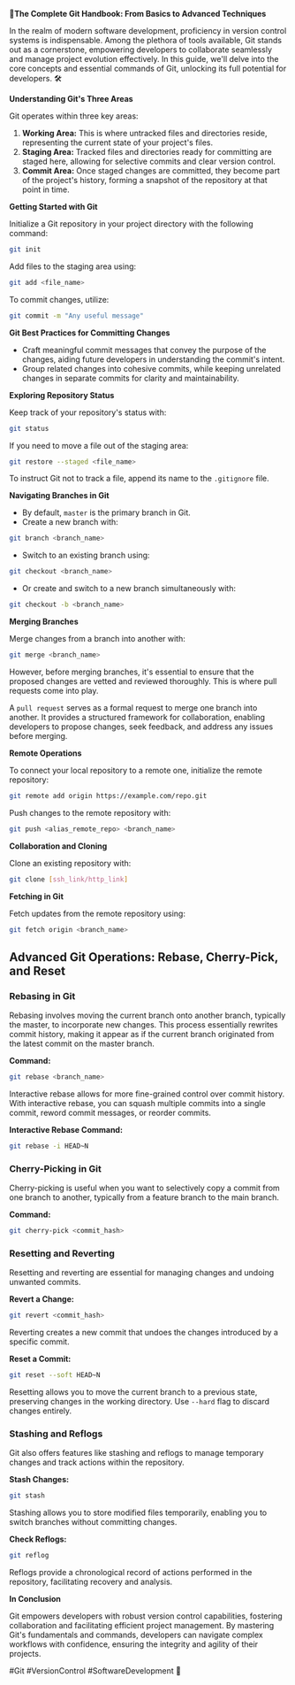 **📒The Complete Git Handbook: From Basics to Advanced Techniques**

In the realm of modern software development, proficiency in version control systems is indispensable. Among the plethora of tools available, Git stands out as a cornerstone, empowering developers to collaborate seamlessly and manage project evolution effectively. In this guide, we'll delve into the core concepts and essential commands of Git, unlocking its full potential for developers. 🛠️

**Understanding Git's Three Areas**

Git operates within three key areas:

1. **Working Area:** This is where untracked files and directories reside, representing the current state of your project's files.
2. **Staging Area:** Tracked files and directories ready for committing are staged here, allowing for selective commits and clear version control.
3. **Commit Area:** Once staged changes are committed, they become part of the project's history, forming a snapshot of the repository at that point in time.

**Getting Started with Git**

Initialize a Git repository in your project directory with the following command:

```bash
git init
```

Add files to the staging area using:

```bash
git add <file_name>
```

To commit changes, utilize:

```bash
git commit -m "Any useful message"
```

**Git Best Practices for Committing Changes**

- Craft meaningful commit messages that convey the purpose of the changes, aiding future developers in understanding the commit's intent.
- Group related changes into cohesive commits, while keeping unrelated changes in separate commits for clarity and maintainability.

**Exploring Repository Status**

Keep track of your repository's status with:

```bash
git status
```

If you need to move a file out of the staging area:

```bash
git restore --staged <file_name>
```

To instruct Git not to track a file, append its name to the `.gitignore` file.

**Navigating Branches in Git**

- By default, `master` is the primary branch in Git.
- Create a new branch with:

```bash
git branch <branch_name>
```

- Switch to an existing branch using:

```bash
git checkout <branch_name>
```

- Or create and switch to a new branch simultaneously with:

```bash
git checkout -b <branch_name>
```

**Merging Branches**

Merge changes from a branch into another with:

```bash
git merge <branch_name>
```

However, before merging branches, it's essential to ensure that the proposed changes are vetted and reviewed thoroughly. This is where pull requests come into play. 

A `pull request` serves as a formal request to merge one branch into another. It provides a structured framework for collaboration, enabling developers to propose changes, seek feedback, and address any issues before merging.

**Remote Operations**

To connect your local repository to a remote one, initialize the remote repository:

```bash
git remote add origin https://example.com/repo.git
```

Push changes to the remote repository with:

```bash
git push <alias_remote_repo> <branch_name>
```

**Collaboration and Cloning**

Clone an existing repository with:

```bash
git clone [ssh_link/http_link]
```

**Fetching in Git**

Fetch updates from the remote repository using:

```bash
git fetch origin <branch_name>
```

## Advanced Git Operations: Rebase, Cherry-Pick, and Reset

### Rebasing in Git

Rebasing involves moving the current branch onto another branch, typically the master, to incorporate new changes. This process essentially rewrites commit history, making it appear as if the current branch originated from the latest commit on the master branch.

**Command:**
```bash
git rebase <branch_name>
```

Interactive rebase allows for more fine-grained control over commit history. With interactive rebase, you can squash multiple commits into a single commit, reword commit messages, or reorder commits.

**Interactive Rebase Command:**
```bash
git rebase -i HEAD~N
```

### Cherry-Picking in Git

Cherry-picking is useful when you want to selectively copy a commit from one branch to another, typically from a feature branch to the main branch.

**Command:**
```bash
git cherry-pick <commit_hash>
```

### Resetting and Reverting

Resetting and reverting are essential for managing changes and undoing unwanted commits.

**Revert a Change:**
```bash
git revert <commit_hash>
```

Reverting creates a new commit that undoes the changes introduced by a specific commit.

**Reset a Commit:**
```bash
git reset --soft HEAD~N
```

Resetting allows you to move the current branch to a previous state, preserving changes in the working directory. Use `--hard` flag to discard changes entirely.

### Stashing and Reflogs

Git also offers features like stashing and reflogs to manage temporary changes and track actions within the repository.

**Stash Changes:**
```bash
git stash
```

Stashing allows you to store modified files temporarily, enabling you to switch branches without committing changes.

**Check Reflogs:**
```bash
git reflog
```

Reflogs provide a chronological record of actions performed in the repository, facilitating recovery and analysis.

**In Conclusion**

Git empowers developers with robust version control capabilities, fostering collaboration and facilitating efficient project management. By mastering Git's fundamentals and commands, developers can navigate complex workflows with confidence, ensuring the integrity and agility of their projects.

#Git #VersionControl #SoftwareDevelopment 🌟

